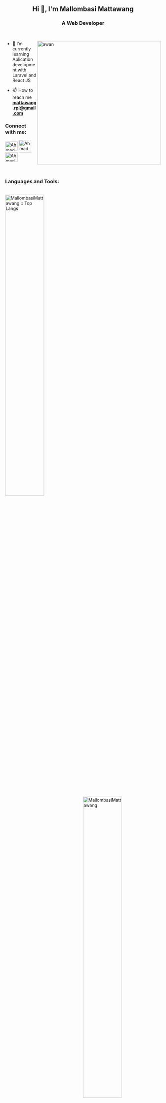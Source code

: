 
<h2 align="center">Hi 👋, I'm Mallombasi Mattawang</h1>
<h3 align="center">A Web Developer</h3>

<br>

<p><img align="right" src="https://github.com/Adam-pw/Adam-pw/blob/main/animation_500_kxa883sd.gif" height="400" alt="awan" /></p>


- 🌱 I’m currently learning Aplication development with Laravel and React JS

- 📫 How to reach me **mattawang.rpl@gmail.com**



<h3 align="left">Connect with me:</h3>
<p align="left">
  <a href="https://www.linkedin.com/in/mattawang-91/" target="blank"><img align="center"
      src="https://raw.githubusercontent.com/rahuldkjain/github-profile-readme-generator/master/src/images/icons/Social/linked-in-alt.svg"
      alt="Ahmad Ilham" height="30" width="40" /></a>
  <a href="https://web.facebook.com/seringanawan91/" target="blank"><img align="center"
      src="https://raw.githubusercontent.com/rahuldkjain/github-profile-readme-generator/master/src/images/icons/Social/facebook.svg"
      alt="Ahmad Ilham height="30" width="40" /></a>
  <a href="https://www.instagram.com/seringanawan/" target="blank"><img align="center"
      src="https://raw.githubusercontent.com/rahuldkjain/github-profile-readme-generator/master/src/images/icons/Social/instagram.svg"
      alt="Ahmad Ilham" height="30" width="40" /></a>
</p>

<br>

<h3 align="left">Languages and Tools:</h3>

<br>

<img align="left" width="50%" src="https://github-readme-stats.vercel.app/api/top-langs/?username=MallombasiMattawang&langs_count=10&theme=tokyonight&layout=compact" alt="MallombasiMattawang :: Top Langs" />
  <br>

<img width="50%" align="right" src="https://github-readme-stats.vercel.app/api?username=MallombasiMattawang&show_icons=true&theme=tokyonight&locale=en"
    alt="MallombasiMattawang" />
    
